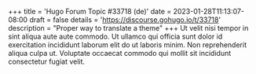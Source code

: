 +++
title = 'Hugo Forum Topic #33718 (de)'
date = 2023-01-28T11:13:07-08:00
draft = false
details = 'https://discourse.gohugo.io/t/33718'
description = "Proper way to translate a theme"
+++
Ut velit nisi tempor in sint aliqua aute aute commodo. Ut ullamco qui officia sunt dolor id exercitation incididunt laborum elit do ut laboris minim. Non reprehenderit aliqua culpa ut. Voluptate occaecat commodo qui mollit sit incididunt consectetur fugiat velit.
